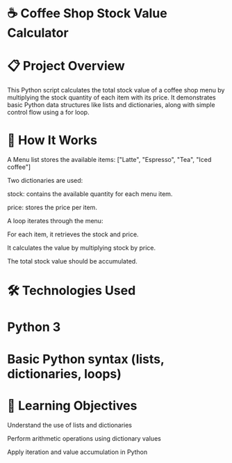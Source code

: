 # ☕ Coffee Shop Stock Value Calculator

# 📋 Project Overview
This Python script calculates the total stock value of a coffee shop menu by multiplying the stock quantity of each item with its price. It demonstrates basic Python data structures like lists and dictionaries, along with simple control flow using a for loop.

# 🧾 How It Works
A Menu list stores the available items:
["Latte", "Espresso", "Tea", "Iced coffee"]

Two dictionaries are used:

stock: contains the available quantity for each menu item.

price: stores the price per item.

A loop iterates through the menu:

For each item, it retrieves the stock and price.

It calculates the value by multiplying stock by price.

The total stock value should be accumulated.


# 🛠️ Technologies Used

# Python 3

# Basic Python syntax (lists, dictionaries, loops)

# 🎯 Learning Objectives
Understand the use of lists and dictionaries

Perform arithmetic operations using dictionary values

Apply iteration and value accumulation in Python

